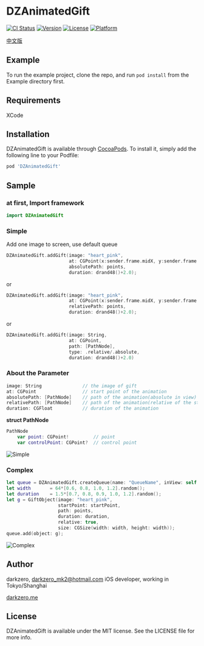 # DZAnimatedGift

[![CI Status](http://img.shields.io/travis/darkzero/DZAnimatedGift.svg?style=flat)](https://travis-ci.org/darkzero/DZAnimatedGift)
[![Version](https://img.shields.io/cocoapods/v/DZAnimatedGift.svg?style=flat)](http://cocoapods.org/pods/DZAnimatedGift)
[![License](https://img.shields.io/cocoapods/l/DZAnimatedGift.svg?style=flat)](http://cocoapods.org/pods/DZAnimatedGift)
[![Platform](https://img.shields.io/cocoapods/p/DZAnimatedGift.svg?style=flat)](http://cocoapods.org/pods/DZAnimatedGift)

[中文版](./README_CN.md)

## Example

To run the example project, clone the repo, and run `pod install` from the Example directory first.

## Requirements

XCode

## Installation

DZAnimatedGift is available through [CocoaPods](http://cocoapods.org). To install
it, simply add the following line to your Podfile:

```ruby
pod 'DZAnimatedGift'
```

## Sample

### at first, Import framework

```Swift
import DZAnimatedGift
```

### Simple

Add one image to screen, use default queue

```Swift
DZAnimatedGift.addGift(image: "heart_pink",
                       at: CGPoint(x:sender.frame.midX, y:sender.frame.midY),
                       absolutePath: points,
                       duration: drand48()+2.0);
```

or

```Swift
DZAnimatedGift.addGift(image: "heart_pink",
                       at: CGPoint(x:sender.frame.midX, y:sender.frame.midY),
                       relativePath: points,
                       duration: drand48()+2.0);
```

or

```Swift
DZAnimatedGift.addGift(image: String, 
                       at: CGPoint, 
                       path: [PathNode], 
                       type: .relative/.absolute, 
                       duration: drand48()+2.0)
```

### About the Parameter

```Swift
image: String               // the image of gift
at: CGPoint                 // start point of the animation
absolutePath: [PathNode]    // path of the animation(absolute in view)
relativePath: [PathNode]    // path of the animation(relative of the start point)
duration: CGFloat           // duration of the animation
```

**struct PathNode**
```Swift
PathNode
    var point: CGPoint!         // point
    var controlPoint: CGPoint?  // control point
```

![Simple](gif/simple.gif)

### Complex

```Swift
let queue = DZAnimatedGift.createQueue(name: "QueueName", inView: self.view);
let width       = 64*[0.6, 0.8, 1.0, 1.2].random();
let duration    = 1.5*[0.7, 0.8, 0.9, 1.0, 1.2].random();
let g = GiftObject(image: "heart_pink",
                   startPoint: startPoint,
                   path: points,
                   duration: duration,
                   relative: true,
                   size: CGSize(width: width, height: width));
queue.add(object: g);
```

![Complex](gif/complex.gif)

## Author

darkzero, darkzero_mk2@hotmail.com
iOS developer, working in Tokyo/Shanghai

[darkzero.me](https://darkzero.me)

## License

DZAnimatedGift is available under the MIT license. See the LICENSE file for more info.
